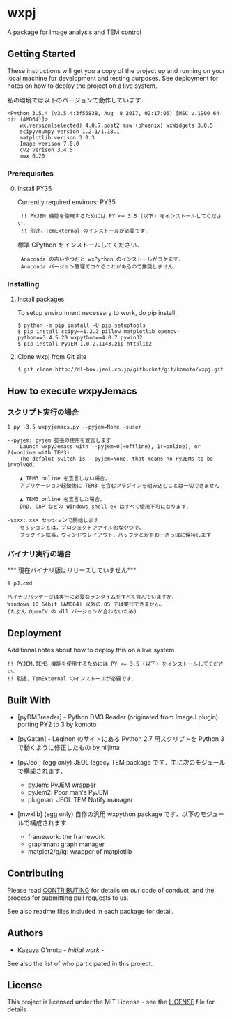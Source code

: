 # wxpj

A package for Image analysis and TEM control


## Getting Started

These instructions will get you a copy of the project up and running on your local machine for development and testing purposes. See deployment for notes on how to deploy the project on a live system.

私の環境では以下のバージョンで動作しています．
    
    <Python 3.5.4 (v3.5.4:3f56838, Aug  8 2017, 02:17:05) [MSC v.1900 64 bit (AMD64)]>
        wx.version(selected) 4.0.7.post2 msw (phoenix) wxWidgets 3.0.5
        scipy/numpy version 1.2.1/1.18.1
        matplotlib verison 3.0.3
        Image verison 7.0.0
        cv2 verison 3.4.5
        mwx 0.20

### Prerequisites

0. Install PY35

    Currently required environs: PY35.
        
        !! PYJEM 機能を使用するためには PY <= 3.5 (以下) をインストールしてください．
        !! 別途，TemExternal のインストールが必要です．
    
    標準 CPython をインストールしてください．
    
        Anaconda の古いやつだと wxPython のインストールがコケます．
        Anaconda バージョン管理でコケることがあるので推奨しません．

### Installing

1. Install packages

    To setup environment necessary to work, do pip install.
    ```
    $ python -m pip install -U pip setuptools
    $ pip install scipy==1.2.3 pillow matplotlib opencv-python==3.4.5.20 wxpython==4.0.7 pywin32
    $ pip install PyJEM-1.0.2.1143.zip httplib2
    ```

<!--
2. Get wxpj from db

pyJemacs_noarch_cp35_#date.7z を解凍して適当な場所に置く．7z が別途必要です．
-->

2. Clone wxpj from Git site
    ```
    $ git clone http://dl-box.jeol.co.jp/gitbucket/git/komoto/wxpj.git
    ```


## How to execute wxpyJemacs

### スクリプト実行の場合
```
$ py -3.5 wxpyjemacs.py --pyjem=None -suser
```
    --pyjem: pyjem 拡張の使用を宣言します
        Launch wxpyJemacs with --pyjem=0(=offline), 1(=online), or 2(=online with TEM3)
        The defalut switch is --pyjem=None, that means no PyJEMs to be involved.
        
        ▲ TEM3.online を宣言しない場合，
        アプリケーション起動後に TEM3 を含むプラグインを組み込むことは一切できません
        
        ▲ TEM3.online を宣言した場合，
        DnD, CnP などの Windows shell ex はすべて使用不可になります．
    
    -sxxx: xxx セッションで開始します
        セッションとは，プロジェクトファイル的なやつで，
        プラグイン拡張，ウィンドウレイアウト，バッファとかをおーざっぱに保持します


### バイナリ実行の場合

*** 現在バイナリ版はリリースしていません***
```
$ pJ.cmd
```
    バイナリパッケージは実行に必要なランタイムをすべて含んでいますが，
    Windows 10 64bit (AMD64) 以外の OS では実行できません．
    (たぶん OpenCV の dll バージョンが合わないため)


## Deployment

Additional notes about how to deploy this on a live system

    !! PYJEM.TEM3 機能を使用するためには PY <= 3.5 (以下) をインストールしてください．
    !! 別途，TemExternal のインストールが必要です．


## Built With

* [pyDM3reader] - Python DM3 Reader (originated from ImageJ plugin)
    porting PY2 to 3 by komoto

* [pyGatan] - Leginon のサイトにある Python 2.7 用スクリプトを Python 3 で動くように修正したもの
    by hiijima

* [pyJeol] (egg only) JEOL legacy TEM package です．主に次のモジュールで構成されます．
    - pyJem: PyJEM wrapper
    - pyJem2: Poor man's PyJEM
    - plugman: JEOL TEM Notify manager

* [mwxlib] (egg only) 自作の汎用 wxpython package です．以下のモジュールで構成されます．
    - framework: the framework
    - graphman: graph manager
    - matplot2/g/lg: wrapper of matplotlib


## Contributing

Please read [CONTRIBUTING](./CONTRIBUTING) for details on our code of conduct, and the process for submitting pull requests to us.

See also readme files included in each package for detail.


## Authors

* Kazuya O'moto - *Initial work* -

See also the list of who participated in this project.


## License

This project is licensed under the MIT License - see the [LICENSE](./LICENSE) file for details

